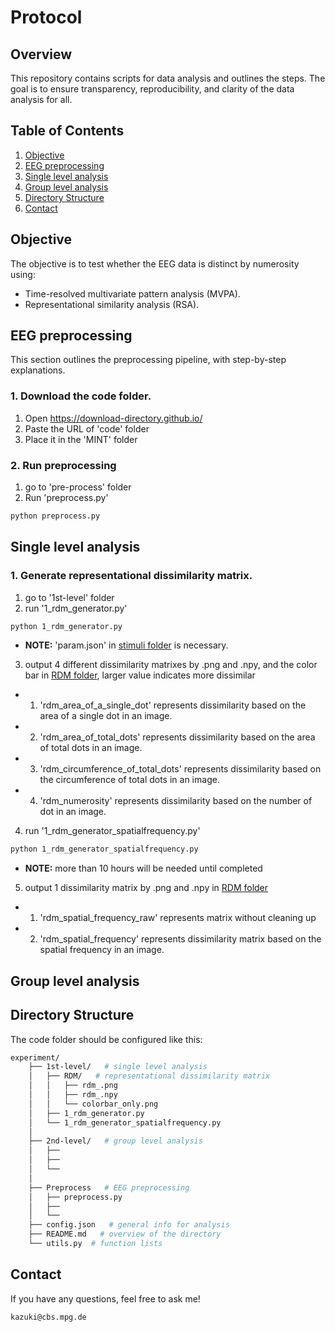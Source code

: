# Protocol

## Overview

This repository contains scripts for data analysis and outlines the steps. The goal is to ensure transparency, reproducibility, and clarity of the data analysis for all.

## Table of Contents

1. [Objective](#objective)
2. [EEG preprocessing](#EEG-preprocessing)
3. [Single level analysis](#Single-level-analysis)
4. [Group level analysis](#Group-level-analysis)
5. [Directory Structure](#directory-structure)
6. [Contact](#contact)


## Objective

The objective is to test whether the EEG data is distinct by numerosity using:
- Time-resolved multivariate pattern analysis (MVPA).
- Representational similarity analysis (RSA).


## EEG preprocessing

This section outlines the preprocessing pipeline, with step-by-step explanations.

### 1. Download the code folder. 
1. Open https://download-directory.github.io/
2. Paste the URL of 'code' folder
3. Place it in the 'MINT' folder

### 2. Run preprocessing

1. go to 'pre-process' folder
2. Run 'preprocess.py'
 ```bash
python preprocess.py
 ```


## Single level analysis

### 1. Generate representational dissimilarity matrix.
1. go to '1st-level' folder
2. run '1_rdm_generator.py'
 ```bash
python 1_rdm_generator.py
 ```
- **NOTE:** 'param.json' in [stimuli folder](../experiment/stimuli/visual) is necessary.
3. output 4 different dissimilarity matrixes by .png and .npy, and the color bar in [RDM folder](/RDM), larger value indicates more dissimilar
- 1. 'rdm_area_of_a_single_dot' represents dissimilarity based on the area of a single dot in an image.
- 2. 'rdm_area_of_total_dots' represents dissimilarity based on the area of total dots in an image.
- 3. 'rdm_circumference_of_total_dots' represents dissimilarity based on the circumference of total dots in an image.
- 4. 'rdm_numerosity' represents dissimilarity based on the number of dot in an image.

4. run '1_rdm_generator_spatialfrequency.py' 
 ```bash
python 1_rdm_generator_spatialfrequency.py
 ```
- **NOTE:** more than 10 hours will be needed until completed
5. output 1 dissimilarity matrix by .png and .npy in [RDM folder](/RDM)
- 1. 'rdm_spatial_frequency_raw' represents matrix without cleaning up
- 2. 'rdm_spatial_frequency' represents dissimilarity matrix based on the spatial frequency in an image.


## Group level analysis

## Directory Structure
The code folder should be configured like this:
```bash
experiment/
    ├── 1st-level/   # single level analysis
    │   ├── RDM/   # representational dissimilarity matrix
    │   │   ├── rdm_.png
    │   │   ├── rdm_.npy
    │   │   └── colorbar_only.png
    │   ├── 1_rdm_generator.py        
    │   └── 1_rdm_generator_spatialfrequency.py   
    │
    ├── 2nd-level/   # group level analysis 
    │   ├──    
    │   ├──   
    │   └── 
    │
    ├── Preprocess   # EEG preprocessing
    │   ├── preprocess.py       
    │   ├──   
    │   └── 
    ├── config.json   # general info for analysis
    ├── README.md   # overview of the directory
    └── utils.py  # function lists
```


## Contact
If you have any questions, feel free to ask me!
 ```bash
kazuki@cbs.mpg.de
 ```



